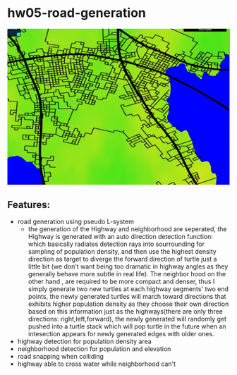 # hw05-road-generation

![](./road.JPG)

## Features:
- road generation using pseudo L-system
  - the generation of the Highway and neighborhood are seperated, the Highway is generated with an auto direction detection function: which basically
  radiates detection rays into sourrounding for sampling of population density, and then use the highest density direction as target to diverge the forward direction of turtle just a little bit
  (we don't want being too dramatic in highway angles as they generally behave more subtle in real life). The neighbor hood on the other hand , are required to be 
  more compact and denser, thus I simply generate two new turtles at each highway segments' two end points, the newly generated turtles will march
  toward directions that exhibits higher population density as they choose their own direction based on this information just as the highways(there are only three directions: right,left,forward), the newly generated will randomly get
  pushed into a turtle stack which will pop turtle in the future when an intesection appears for newly generated edges with older ones. 
- highway detection for population density area
- neighborhood detection for population and elevation
- road snapping when colliding
- highway able to cross water while neighborhood can't
